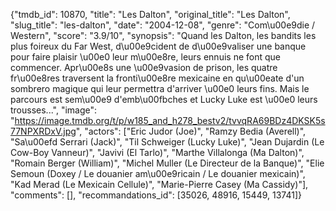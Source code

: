 {"tmdb_id": 10870, "title": "Les Dalton", "original_title": "Les Dalton", "slug_title": "les-dalton", "date": "2004-12-08", "genre": "Com\u00e9die / Western", "score": "3.9/10", "synopsis": "Quand les Dalton, les bandits les plus foireux du Far West, d\u00e9cident de d\u00e9valiser une banque pour faire plaisir \u00e0 leur m\u00e8re, leurs ennuis ne font que commencer. Apr\u00e8s une \u00e9vasion de prison, les quatre fr\u00e8res traversent la fronti\u00e8re mexicaine en qu\u00eate d'un sombrero magique qui leur permettra d'arriver \u00e0 leurs fins. Mais le parcours est sem\u00e9 d'emb\u00fbches et Lucky Luke est \u00e0 leurs trousses...", "image": "https://image.tmdb.org/t/p/w185_and_h278_bestv2/tvvqRA69BDz4DKSK5s77NPXRDxV.jpg", "actors": ["Eric Judor (Joe)", "Ramzy Bedia (Averell)", "Sa\u00efd Serrari (Jack)", "Til Schweiger (Lucky Luke)", "Jean Dujardin (Le Cow-Boy Vanneur)", "Javivi (El Tarlo)", "Marthe Villalonga (Ma Dalton)", "Romain Berger (William)", "Michel Muller (Le Directeur de la Banque)", "Elie Semoun (Doxey / Le douanier am\u00e9ricain / Le douanier mexicain)", "Kad Merad (Le Mexicain Cellule)", "Marie-Pierre Casey (Ma Cassidy)"], "comments": [], "recommandations_id": [35026, 48916, 15449, 13741]}